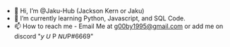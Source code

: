 - 👋 Hi, I’m @Jaku-Hub (Jackson Kern or Jaku)
- 🌱 I’m currently learning Python, Javascript, and SQL Code.
- 📫 How to reach me - Email Me at g00by1995@gmail.com or add me on discord "𝘺 𝘜 P 𝘕𝘜P#6669"

<!---
0t0san/0t0san is a ✨ special ✨ repository because its `README.md` (this file) appears on your GitHub profile.
You can click the Preview link to take a look at your changes.
--->

